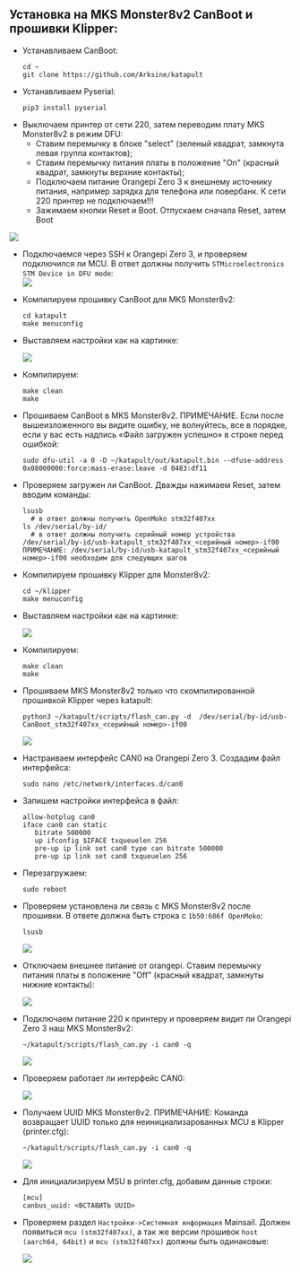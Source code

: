 ## Установка на MKS Monster8v2 CanBoot и прошивки Klipper:  

* Устанавливаем CanBoot:  
  ```
  cd ~
  git clone https://github.com/Arksine/katapult
  ```  
* Устанавливаем Pyserial:  
  ```
  pip3 install pyserial
  ```  
* Выключаем принтер от сети 220, затем переводим плату MKS Monster8v2 в режим DFU:  
    * Ставим перемычку в блоке "select" (зеленый квадрат, замкнута левая группа контактов);  
    * Ставим перемычку питания платы в положение "On" (красный квадрат, замкнуты верхние контакты);  
    * Подключаем питание Orangepi Zero 3 к внешнему источнику питания, например зарядка для телефона или повербанк. К сети 220 принтер не подключаем!!!  
    * Зажимаем кнопки Reset и Boot. Отпускаем сначала Reset, затем Boot  

![](https://raw.githubusercontent.com/konk22/opz3_ubuntu_klipper/main/images/MKSMonster8v2_DFU.png)  
  
* Подключаемся через SSH к Orangepi Zero 3, и проверяем подключился ли MCU. В ответ должны получить ```STMicroelectronics STM Device in DFU mode```:  
  ![](https://raw.githubusercontent.com/konk22/opz3_ubuntu_klipper/main/images/lsusb_DFU_mod_MKSMonster8v2.png)  
    
* Компилируем прошивку CanBoot для MKS Monster8v2:  
  ```
  cd katapult
  make menuconfig
  ```  
* Выставляем настройки как на картинке:  

  ![](https://raw.githubusercontent.com/konk22/opz3_ubuntu_klipper/main/images/CanBoot_MKSMonster8v2.png)  

* Компилируем:  
  ```
  make clean
  make
  ```  
* Прошиваем CanBoot в MKS Monster8v2. ПРИМЕЧАНИЕ. Если после вышеизложенного вы видите ошибку, не волнуйтесь, все в порядке, если у вас есть надпись «Файл загружен успешно» в строке перед ошибкой:  
  ```
  sudo dfu-util -a 0 -D ~/katapult/out/katapult.bin --dfuse-address 0x08000000:force:mass-erase:leave -d 0483:df11
  ```  
* Проверяем загружен ли CanBoot. Дважды нажимаем Reset, затем вводим команды:  
  ```
  lsusb
  	# в ответ должны получить OpenMoko stm32f407xx
  ls /dev/serial/by-id/
  	# в ответ должны получить серийный номер устройства /dev/serial/by-id/usb-katapult_stm32f407xx_<серийный номер>-if00
  ПРИМЕЧАНИЕ: /dev/serial/by-id/usb-katapult_stm32f407xx_<серийный номер>-if00 необходим для следующих шагов
  ```  
* Компилируем прошивку Klipper для Monster8v2:  
  ```
  cd ~/klipper
  make menuconfig
  ```  
* Выставляем настройки как на картинке:

  ![](https://raw.githubusercontent.com/konk22/opz3_ubuntu_klipper/main/images/klipper_MKSMonster8v2.png)
      
* Компилируем:  
  ```
  make clean
  make
  ```  
* Прошиваем MKS Monster8v2 только что скомпилированной прошивкой Klipper через katapult:  
  ```
  python3 ~/katapult/scripts/flash_can.py -d  /dev/serial/by-id/usb-CanBoot_stm32f407xx_<серийный номер>-if00
  ```  

  ![](https://raw.githubusercontent.com/konk22/opz3_ubuntu_klipper/main/images/flash_klipper_MKSMonster8v2.png)
    
* Настраиваем интерфейс CAN0 на Orangepi Zero 3. Создадим файл интерфейса:  
  ```
  sudo nano /etc/network/interfaces.d/can0
  ```  
* Запишем настройки интерфейса в файл:  
  ```
  allow-hotplug can0
  iface can0 can static
	 bitrate 500000
	 up ifconfig $IFACE txqueuelen 256
	 pre-up ip link set can0 type can bitrate 500000
	 pre-up ip link set can0 txqueuelen 256

  ```  
* Перезагружаем:  
  ```
  sudo reboot
  ```  
* Проверяем установлена ли связь с MKS Monster8v2 после прошивки. В ответе должна быть строка с ```1b50:606f OpenMoko```:  
  ```
  lsusb
  ```  

  ![](https://raw.githubusercontent.com/konk22/opz3_ubuntu_klipper/main/images/lsusb_MKSMonster8v2.png)  

* Отключаем внешнее питание от orangepi. Ставим перемычку питания платы в положение "Off" (красный квадрат, замкнуты нижние контакты):  
   
  ![](https://raw.githubusercontent.com/konk22/opz3_ubuntu_klipper/main/images/MKSMonster8v2_DFU.png)  
  
* Подключаем питание 220 к принтеру и проверяем видит ли Orangepi Zero 3 наш MKS Monster8v2:  
  ```
  ~/katapult/scripts/flash_can.py -i can0 -q
  ```  

  ![](https://raw.githubusercontent.com/konk22/opz3_ubuntu_klipper/main/images/uuid_msu.png)  

* Проверяем работает ли интерфейс CAN0:  

  ![](https://raw.githubusercontent.com/konk22/opz3_ubuntu_klipper/main/images/CAN0_up.png)  

* Получаем UUID MKS Monster8v2. ПРИМЕЧАНИЕ: Команда возвращает UUID только для неинициализарованных MCU в Klipper (printer.cfg):  
  ```
  ~/katapult/scripts/flash_can.py -i can0 -q
  ```  
  ![](https://raw.githubusercontent.com/konk22/opz3_ubuntu_klipper/main/images/uuid_msu2.png)  
    
* Для инициализируем MSU в printer.cfg, добавим данные строки:  
  ```
  [mcu]
  canbus_uuid: <ВСТАВИТЬ UUID>
  ```
* Проверяем раздел ```Настройки->Системная информация``` Mainsail. Должен появиться ```mcu (stm32f407xx)```, а так же версии прошивок ```host (aarch64, 64bit)``` и ```mcu (stm32f407xx)``` должны быть одинаковые:  

  ![](https://raw.githubusercontent.com/konk22/opz3_ubuntu_klipper/main/images/monitor.png)  
